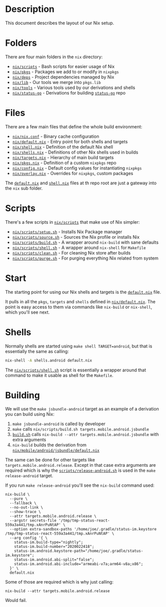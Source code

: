 # Description

This document describes the layout of our Nix setup.

# Folders

There are four main folders in the `nix` directory:

* [`nix/scripts`](./scripts) - Bash scripts for easier usage of Nix
* [`nix/pkgs`](./pkgs) - Packages we add to or modify in `nixpkgs`
* [`nix/deps`](./deps) - Project dependencies managed by Nix
* [`nix/lib`](./lib) - Our tools we merge into `pkgs.lib`
* [`nix/tools`](./tools) - Various tools used by our derivations and shells
* [`nix/status-go`](./status-go) - Derivations for building [`status-go`](https://github.com/status-im/status-go) repo

# Files

There are a few main files that define the whole build environment:

* [`nix/nix.conf`](./nix.conf) - Binary cache configuration
* [`nix/default.nix`](./default.nix) - Entry point for both shells and targets
* [`nix/shell.nix`](./shell.nix) - Definition of the default Nix shell
* [`nix/shells.nix`](./shells.nix) - Definitions of other Nix shells used in builds
* [`nix/targets.nix`](./targets.nix) - Hierarchy of main build targets
* [`nix/pkgs.nix`](./pkgs.nix) - Definition of a custom `nixpkgs` repo
* [`nix/config.nix`](./config.nix) - Default config values for instantiating `nixpkgs`
* [`nix/overlay.nix`](./overlay.nix) - Overrides for `nixpkgs`, custom packages

The [`default.nix`](../default.nix) and [`shell.nix`](../shell.nix) files at th repo root are just a gateway into the `nix` sub folder.

# Scripts

There's a few scripts in [`nix/scripts`](./scripts) that make use of Nix simpler:

* [`nix/scripts/setup.sh`](./scripts/setup.sh) - Installs Nix Package manager
* [`nix/scripts/source.sh`](./scripts/source.sh) - Sources the Nix profile or installs Nix
* [`nix/scripts/build.sh`](./scripts/build.sh) - A wrapper around `nix-build` with sane defaults
* [`nix/scripts/shell.sh`](./scripts/shell.sh) - A wrapper around `nix-shell` for `Makefile`
* [`nix/scripts/clean.sh`](./scripts/clean.sh) - For cleaning Nix store after builds
* [`nix/scripts/purge.sh`](./scripts/purge.sh) - For purging everything Nix related from system

# Start

The starting point for using our Nix shells and targets is the [`default.nix`](/default.nix) file.

It pulls in all the `pkgs`, `targets` and `shells` defined in [`nix/default.nix`](/nix/default.nix). The point is easy access to them via commands like `nix-build` or `nix-shell`, which you'll see next.

# Shells

Normally shells are started using `make shell TARGET=android`, but that is essentially the same as calling:
```bash
nix-shell -A shells.android default.nix
```
The [`nix/scripts/shell.sh`](./scripts/shell.sh) script is essentially a wrapper around that command to make it usable as shell for the `Makefile`.

# Building

We will use the `make jsbundle-android` target as an example of a derivation you can build using Nix:

1. `make jsbundle-android` is called by developer
2. `make` calls `nix/scripts/build.sh targets.mobile.android.jsbundle`
3. [`build.sh`](/nix/scripts/build.sh) calls `nix-build --attr targets.mobile.android.jsbundle` with extra arguments
4. `nix-build` builds the derivation from [`nix/mobile/android/jsbundle/default.nix`](/nix/mobile/android/jsbundle/default.nix)

The same can be done for other targets like `targets.mobile.android.release`.
Except in that case extra arguments are required which is why the [`scripts/release-android.sh`](/scripts/release-android.sh) is used in the `make release-android` target.

If you run `make release-android` you'll see the `nix-build` command used:
```
nix-build \
  --pure \
  --fallback \
  --no-out-link \
  --show-trace \
  --attr targets.mobile.android.release \
  --argstr secrets-file '/tmp/tmp-status-react-559a3a441/tmp.xAnrPuNtAP' \
  --option extra-sandbox-paths '/home/joe/.gradle/status-im.keystore /tmp/tmp-status-react-559a3a441/tmp.xAnrPuNtAP' \
  --arg config '{ \
    status-im.build-type="nightly";
    status-im.build-number="2020022418";
    status-im.android.keystore-path="/home/joe/.gradle/status-im.keystore";
    status-im.android.abi-split="false";
    status-im.android.abi-include="armeabi-v7a;arm64-v8a;x86";
  }' \
  default.nix
```
Some of those are required which is why just calling:
```
nix-build --attr targets.mobile.android.release
```
Would fail.
